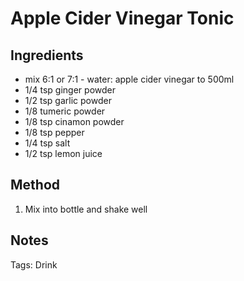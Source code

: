 # Apple Cider Vinegar Tonic


## Ingredients

* mix 6:1 or 7:1 - water: apple cider vinegar to 500ml
* 1/4 tsp ginger powder
* 1/2 tsp garlic powder
* 1/8 tumeric powder
* 1/8 tsp cinamon powder
* 1/8 tsp pepper
* 1/4 tsp salt
* 1/2 tsp lemon juice


## Method

1. Mix into bottle and shake well

## Notes

Tags: Drink